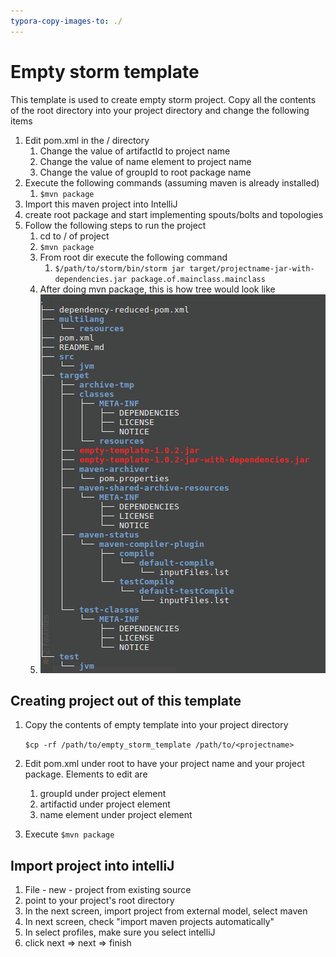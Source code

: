```yaml
---
typora-copy-images-to: ./
---
```



Empty storm template
====================

This template is used to create empty storm project. 
Copy all the contents of the root directory into your project directory and change the following items

1. Edit pom.xml in the / directory
   1. Change the value of artifactId to project name
   2. Change the value of name element to project name
   3. Change the value of groupId to root package name
2. Execute the following commands (assuming maven is already installed)
   1. `$mvn package`
3. Import this maven project into IntelliJ
4. create root package and start implementing spouts/bolts and topologies
5. Follow the following steps to run the project
   1. cd to / of project
   2. `$mvn package`
   3. From root dir execute the following command
      1. `$/path/to/storm/bin/storm jar target/projectname-jar-with-dependencies.jar package.of.mainclass.mainclass`
   4. After doing mvn package, this is how tree would look like
   5. ![empty_template_tree](./empty_template_tree.png)

## Creating project out of this template

1. Copy the contents of empty template into your project directory

   `$cp -rf /path/to/empty_storm_template /path/to/<projectname>`

2. Edit pom.xml under root to have your project name and your project package. Elements to edit are 

   1. groupId under project element
   2. artifactid under project element
   3. name element under project element

3. Execute `$mvn package`

## Import project into intelliJ

1. File - new - project from existing source
2. point to your project's root directory
3. In the next screen, import project from external model, select maven
4. In next screen, check "import maven projects automatically"
5. In select profiles, make sure you select intelliJ
6. click next => next => finish
